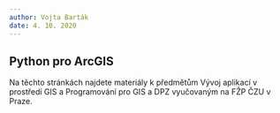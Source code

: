 ```yaml
---
author: Vojta Barták
date: 4. 10. 2020
---
```


## Python pro ArcGIS

Na těchto stránkách najdete materiály k předmětům Vývoj aplikací v prostředí GIS a Programování pro GIS a DPZ vyučovaným na FŽP ČZU v Praze.
